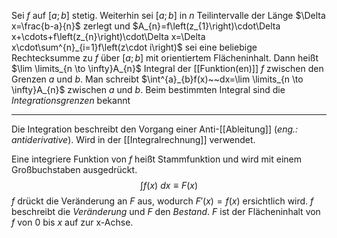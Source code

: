 Sei $f$ auf $\left[a;b\right]$ stetig. Weiterhin sei $\left[a;b\right]$ in $n$ Teilintervalle der Länge $\Delta x=\frac{b-a}{n}$ zerlegt und $A_{n}=f\left(z_{1}\right)\cdot\Delta x+\cdots+f\left(z_{n}\right)\cdot\Delta x=\Delta x\cdot\sum^{n}_{i=1}f\left(z\cdot i\right)$ sei eine beliebige Rechtecksumme zu $f$ über $\left[a;b\right]$ mit orientiertem Flächeninhalt. Dann heißt $\lim \limits_{n \to \infty}A_{n}$ Integral der [[Funktion(en)]] $f$ zwischen den Grenzen $a$ und $b$.
Man schreibt $\int^{a}_{b}f(x)~~dx=\lim \limits_{n \to \infty}A_{n}$ zwischen $a$ und $b$.
Beim bestimmten Integral sind die *Integrationsgrenzen* bekannt

---
Die Integration beschreibt den Vorgang einer Anti-[[Ableitung]]
(*eng.: antiderivative*). Wird in der [[Integralrechnung]] verwendet.

Eine integriere Funktion von $f$ heißt Stammfunktion und wird mit einem Großbuchstaben ausgedrückt.
$$\int f(x)~dx\equiv F(x)$$
$f$ drückt die Veränderung an $F$ aus, wodurch $F'(x)=f(x)$ ersichtlich wird.
$f$ beschreibt die *Veränderung* und $F$ den *Bestand*.
$F$ ist der Flächeninhalt von $f$ von $0$ bis $x$ auf zur x-Achse.
